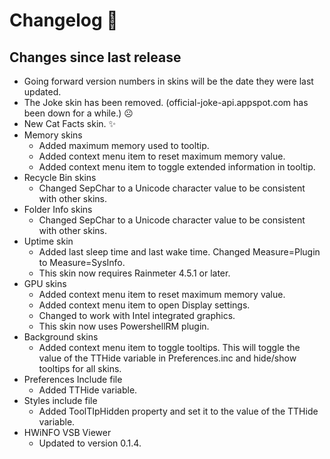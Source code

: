 # Changelog 📝

## Changes since last release

- Going forward version numbers in skins will be the date they were last updated.
- The Joke skin has been removed. (official-joke-api.appspot.com has been down for a while.) ☹
- New Cat Facts skin. ✨
- Memory skins
  - Added maximum memory used to tooltip.
  - Added context menu item to reset maximum memory value.
  - Added context menu item to toggle extended information in tooltip.
- Recycle Bin skins
  - Changed SepChar to a Unicode character value to be consistent with other skins.
- Folder Info skins
  - Changed SepChar to a Unicode character value to be consistent with other skins.
- Uptime skin
  - Added last sleep time and last wake time. Changed Measure=Plugin to Measure=SysInfo.
  - This skin now requires Rainmeter 4.5.1 or later.
- GPU skins
  - Added context menu item to reset maximum memory value.
  - Added context menu item to open Display settings.
  - Changed to work with Intel integrated graphics.
  - This skin now uses PowershellRM plugin.
- Background skins
  - Added context menu item to toggle tooltips. This will toggle the value of the TTHide variable in Preferences.inc and hide/show tooltips for all skins.
- Preferences Include file
  - Added TTHide variable.
- Styles include file
  - Added ToolTIpHidden property and set it to the value of the TTHide variable.
- HWiNFO VSB Viewer
  - Updated to version 0.1.4.
